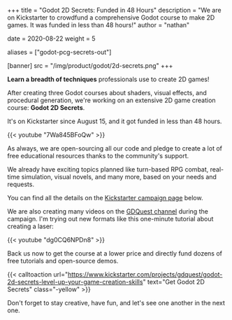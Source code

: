 +++
title = "Godot 2D Secrets: Funded in 48 Hours"
description = "We are on Kickstarter to crowdfund a comprehensive Godot course to make 2D games. It was funded in less than 48 hours!"
author = "nathan"

date = 2020-08-22
weight = 5

aliases = ["godot-pcg-secrets-out"]

[banner]
src = "/img/product/godot/2d-secrets.png"
+++

**Learn a breadth of techniques** professionals use to create 2D games!

After creating three Godot courses about shaders, visual effects, and procedural generation, we're working on an extensive 2D game creation course: **Godot 2D Secrets**.

It's on Kickstarter since August 15, and it got funded in less than 48 hours.

{{< youtube "7Wa845BFoQw" >}}

As always, we are open-sourcing all our code and pledge to create a lot of free educational resources thanks to the community's support.

We already have exciting topics planned like turn-based RPG combat, real-time simulation, visual novels, and many more, based on your needs and requests.

You can find all the details on the [Kickstarter campaign page](https://www.kickstarter.com/projects/gdquest/godot-2d-secrets-level-up-your-game-creation-skills) below.

We are also creating many videos on the [GDQuest channel](https://www.youtube.com/c/Gdquest/videos) during the campaign. I'm trying out new formats like this one-minute tutorial about creating a laser:

{{< youtube "dg0CQ6NPDn8" >}}

Back us now to get the course at a lower price and directly fund dozens of free tutorials and open-source demos.

{{< calltoaction url="https://www.kickstarter.com/projects/gdquest/godot-2d-secrets-level-up-your-game-creation-skills" text="Get Godot 2D Secrets" class="-yellow" >}}

Don't forget to stay creative, have fun, and let's see one another in the next one.
